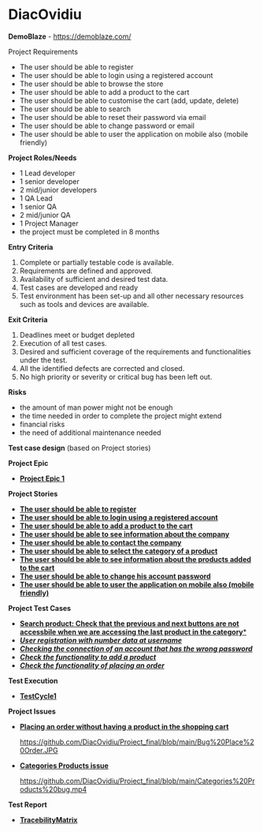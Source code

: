 # DiacOvidiu


**DemoBlaze** - https://demoblaze.com/

Project Requirements

 - The user should be able to register
 - The user should be able to login using a registered account
 - The user should be able to browse the store
 - The user should be able to add a product to the cart
 - The user should be able to customise the cart (add, update, delete)
 - The user should be able to search
 - The user should be able to reset their password via email
 - The user should be able to change password or email
 - The user should be able to user the application on mobile also (mobile friendly)

**Project Roles/Needs**

 - 1 Lead developer
 - 1 senior developer
 - 2 mid/junior developers
 - 1 QA Lead
 - 1 senior QA
 - 2 mid/junior QA
 - 1 Project Manager
 - the project must be completed in 8 months

**Entry Criteria**
1. Complete or partially testable code is available.
2. Requirements are defined and approved.
3. Availability of sufficient and desired test data.
4. Test cases are developed and ready
5. Test environment has been set-up and all other necessary resources such as tools and devices are available.

**Exit Criteria**
1. Deadlines meet or budget depleted
2. Execution of all test cases.
3. Desired and sufficient coverage of the requirements and functionalities under the test.
4. All the identified defects are corrected and closed.
5. No high priority or severity or critical bug has been left out.

**Risks**
 - the amount of man power might not be enough
 - the time needed in order to complete the project might extend
 - financial risks
 - the need of additional maintenance needed


**Test case design** (based on Project stories)

**Project Epic**
 - [**Project Epic 1**](https://github.com/DiacOvidiu/Proiect_final/blob/main/Epic.JPG)


**Project Stories**
 - [**The user should be able to register**](https://github.com/DiacOvidiu/Proiect_final/blob/main/story_sign.up.JPG) 
 - [**The user should be able to login using a registered account**](https://github.com/DiacOvidiu/Proiect_final/blob/main/story_sign.up.JPG)
 - [**The user should be able to add a product to the cart**](https://github.com/DiacOvidiu/Proiect_final/blob/main/story_add.product.JPG)
 - [**The user should be able to see information about the company**](https://github.com/DiacOvidiu/Proiect_final/blob/main/story_about.us.JPG)
 - [**The user should be able to contact the company**](https://github.com/DiacOvidiu/Proiect_final/blob/main/story_contact.JPG)
 - [**The user should be able to select the category of a product**](https://github.com/DiacOvidiu/Proiect_final/blob/main/story_categories.products.JPG)
 - [**The user should be able to see information about the products added to the cart**](https://github.com/DiacOvidiu/Proiect_final/blob/main/story_cart.JPG)
 - [**The user should be able to change his account password**](https://github.com/DiacOvidiu/Proiect_final/blob/main/story_reset.pass.JPG)
 - [**The user should be able to user the application on mobile also (mobile friendly)**](https://github.com/DiacOvidiu/Proiect_final/blob/main/story_mob.comp.JPG)

**Project Test Cases**
 - [**Search product: Check that the previous and next buttons are not accessbile when we are accessing the last product in the category***](https://github.com/DiacOvidiu/Proiect_final/blob/main/search%20product.jpg)
 - [***User registration with number data at username***](https://github.com/DiacOvidiu/Proiect_final/blob/main/test_signup.JPG)
 - [***Checking the connection of an account that has the wrong password***](https://github.com/DiacOvidiu/Proiect_final/blob/main/test_login.JPG)
 - [***Check the functionality to add a product***](https://github.com/DiacOvidiu/Proiect_final/blob/main/test_add.product.JPG)
 - [***Check the functionality of placing an order***](https://github.com/DiacOvidiu/Proiect_final/blob/main/test_place.order.JPG)

**Test Execution**
 - [**TestCycle1**](https://github.com/DiacOvidiu/Proiect_final/blob/main/test%20cycle.JPG)

**Project Issues**
 - [**Placing an order without having a product in the shopping cart**](https://github.com/DiacOvidiu/Proiect_final/blob/main/bug_order.without.product.JPG)

   https://github.com/DiacOvidiu/Proiect_final/blob/main/Bug%20Place%20Order.JPG
   
 - [**Categories Products issue**](https://github.com/DiacOvidiu/Proiect_final/blob/main/bug_categories.product.JPG)

   https://github.com/DiacOvidiu/Proiect_final/blob/main/Categories%20Products%20bug.mp4



**Test Report**
 - [**TracebilityMatrix**](https://github.com/DiacOvidiu/Proiect_final/blob/main/Traceability%20Matrix.JPG)


